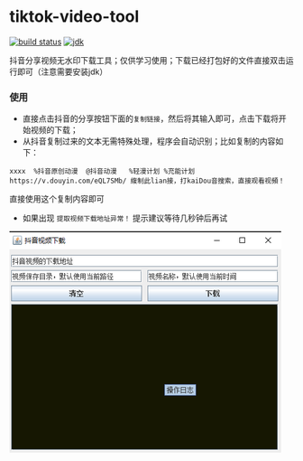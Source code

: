 # tiktok-video-tool

[![build status](https://img.shields.io/badge/build-main-green)]()
[![jdk](https://img.shields.io/badge/jdk-1.8-green)]()

抖音分享视频无水印下载工具；仅供学习使用；下载已经打包好的文件直接双击运行即可（注意需要安装jdk）

### 使用

* 直接点击抖音的分享按钮下面的`复制链接`，然后将其输入即可，点击下载将开始视频的下载；
* 从抖音复制过来的文本无需特殊处理，程序会自动识别；比如复制的内容如下：

```text
xxxx  %抖音原创动漫  @抖音动漫   %轻漫计划 %充能计划  https://v.douyin.com/eQL7SMb/ 緮制此lian接，打kaiDou音搜索，直接观看视頻！
```

直接使用这个复制内容即可

* 如果出现 `提取视频下载地址异常！` 提示建议等待几秒钟后再试

![](tiktok.png)

